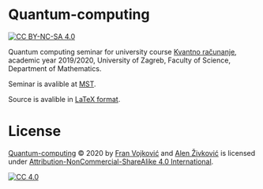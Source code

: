 # Quantum-computing

[![CC BY-NC-SA 4.0][cc-shield]][cc]

Quantum computing seminar for university course [Kvantno računanje](https://www.pmf.unizg.hr/math/predmet/kvarac), academic year 2019/2020, University of Zagreb, Faculty of Science, Department of Mathematics.

Seminar is avalible at [MST](MST.pdf).

Source is avalible in [LaTeX format](MST.tex).

# License

 [Quantum-computing](https://github.com/nesto123/Quantum-computing) © 2020 by [Fran Vojković](https://github.com/nesto123) and [Alen Živković](https://github.com/zialen) is licensed under [Attribution-NonCommercial-ShareAlike 4.0 International][cc].

[![CC 4.0][cc-image]][cc]



[cc]: LICENSE
[cc-image]: https://licensebuttons.net/l/by-nc-sa/4.0/88x31.png
[cc-shield]: https://img.shields.io/badge/License-CC%20BY--SA%204.0-lightgrey.svg


<!--© 2021 Fran Vojković, Martina Gaćina, Matea Čotić, Mirna Keser, All rights reserved.

Licensed under [License](LICENSE).-->



